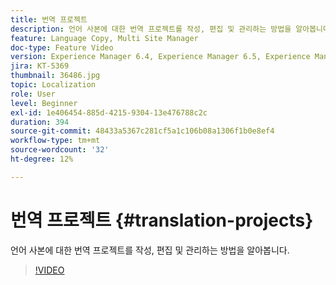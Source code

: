 ```yaml
---
title: 번역 프로젝트
description: 언어 사본에 대한 번역 프로젝트를 작성, 편집 및 관리하는 방법을 알아봅니다.
feature: Language Copy, Multi Site Manager
doc-type: Feature Video
version: Experience Manager 6.4, Experience Manager 6.5, Experience Manager as a Cloud Service
jira: KT-5369
thumbnail: 36486.jpg
topic: Localization
role: User
level: Beginner
exl-id: 1e406454-885d-4215-9304-13e476788c2c
duration: 394
source-git-commit: 48433a5367c281cf5a1c106b08a1306f1b0e8ef4
workflow-type: tm+mt
source-wordcount: '32'
ht-degree: 12%

---
```


# 번역 프로젝트 {#translation-projects}

언어 사본에 대한 번역 프로젝트를 작성, 편집 및 관리하는 방법을 알아봅니다.

>[!VIDEO](https://video.tv.adobe.com/v/41626?quality=12&learn=on&captions=kor)
